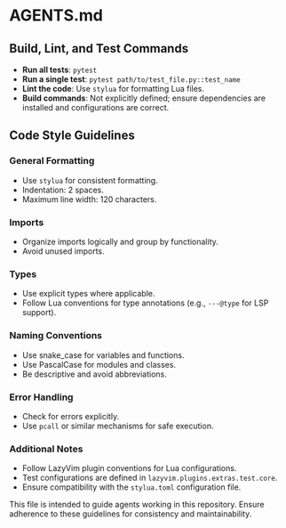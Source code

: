 # AGENTS.md

## Build, Lint, and Test Commands

- **Run all tests**: `pytest`
- **Run a single test**: `pytest path/to/test_file.py::test_name`
- **Lint the code**: Use `stylua` for formatting Lua files.
- **Build commands**: Not explicitly defined; ensure dependencies are
installed and configurations are correct.

## Code Style Guidelines

### General Formatting

- Use `stylua` for consistent formatting.
- Indentation: 2 spaces.
- Maximum line width: 120 characters.

### Imports

- Organize imports logically and group by functionality.
- Avoid unused imports.

### Types

- Use explicit types where applicable.
- Follow Lua conventions for type annotations (e.g., `---@type` for LSP support).

### Naming Conventions

- Use snake_case for variables and functions.
- Use PascalCase for modules and classes.
- Be descriptive and avoid abbreviations.

### Error Handling

- Check for errors explicitly.
- Use `pcall` or similar mechanisms for safe execution.

### Additional Notes

- Follow LazyVim plugin conventions for Lua configurations.
- Test configurations are defined in `lazyvim.plugins.extras.test.core`.
- Ensure compatibility with the `stylua.toml` configuration file.

This file is intended to guide agents working in this repository. Ensure
adherence to these guidelines for consistency and maintainability.
